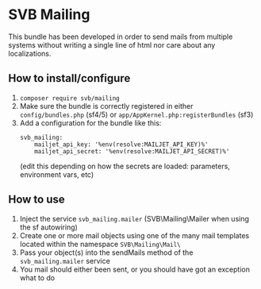 # SVB Mailing
This bundle has been developed in order to send mails from multiple systems without writing a single line of html nor care about any localizations.

## How to install/configure
1. `composer require svb/mailing`
1. Make sure the bundle is correctly registered in either `config/bundles.php` (sf4/5) or `app/AppKernel.php:registerBundles` (sf3) 
1. Add a configuration for the bundle like this:
   ```
   svb_mailing:
       mailjet_api_key: '%env(resolve:MAILJET_API_KEY)%'
       mailjet_api_secret: '%env(resolve:MAILJET_API_SECRET)%'
   ```
   (edit this depending on how the secrets are loaded: parameters, environment vars, etc)

## How to use
1. Inject the service `svb_mailing.mailer` (SVB\Mailing\Mailer when using the sf autowiring)
1. Create one or more mail objects using one of the many mail templates located within the namespace `SVB\Mailing\Mail\`
1. Pass your object(s) into the sendMails method of the `svb_mailing.mailer` service
1. You mail should either been sent, or you should have got an exception what to do